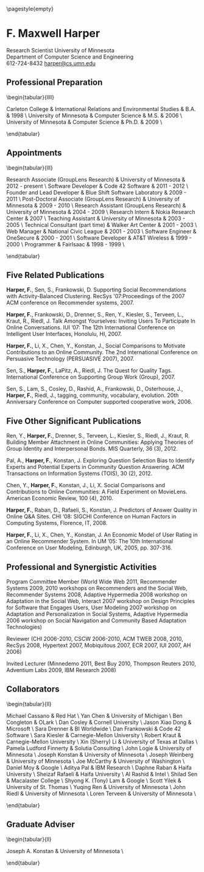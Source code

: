 <!-- no headers or footers --> 
\pagestyle{empty}

F. Maxwell Harper
=================

Research Scientist
University of Minnesota  
Department of Computer Science and Engineering  
612-724-8432
harper@cs.umn.edu


Professional Preparation
------------------------

\begin{tabular}{llll}

Carleton College & International Relations and Environmental Studies & B.A. & 1998 \\
University of Minnesota & Computer Science & M.S. & 2006 \\
University of Minnesota & Computer Science & Ph.D. & 2009 \\

\end{tabular}


Appointments
------------

\begin{tabular}{lll}

Research Associate (GroupLens Research) & University of Minnesota & 2012 - present \\
Software Developer & Code 42 Software & 2011 - 2012 \\
Founder and Lead Developer & Blue Shift Software Laboratory & 2009 - 2011 \\
Post-Doctoral Associate (GroupLens Research) & University of Minnesota & 2009 - 2010 \\
Research Assistant (GroupLens Research) & University of Minnesota & 2004 - 2009 \\
Research Intern & Nokia Research Center & 2007 \\
Teaching Assistant & University of Minnesota & 2003 - 2005 \\
Technical Consultant (part time) & Walker Art Center & 2001 - 2003 \\
Web Manager & National Civic League & 2001 - 2003 \\
Software Engineer & OneSecure & 2000 - 2001 \\
Software Developer & AT\&T Wireless & 1999 - 2000 \\
Programmer & FairIsaac & 1998 - 1999 \\

\end{tabular}


Five Related Publications
-------------------------

**Harper, F.**, Sen, S., Frankowski, D. Supporting Social Recommendations with Activity-Balanced Clustering. RecSys '07:Proceedings of the 2007 ACM conference on Recommender systems, 2007.

**Harper, F.**, Frankowski, D., Drenner, S., Ren, Y., Kiesler, S., Terveen, L., Kraut, R., Riedl, J.  Talk Amongst Yourselves: Inviting Users To Participate In Online Conversations.  IUI ’07: The 12th International Conference on Intelligent User Interfaces, Honolulu, HI, 2007.

**Harper, F.**, Li, X., Chen, Y., Konstan, J., Social Comparisons to Motivate Contributions to an Online Community. The 2nd International Conference on Persuasive Technology (PERSUASIVE 2007), 2007.

Sen, S., **Harper, F.**, LaPitz, A., Riedl, J. The Quest for Quality Tags. International Conference on Supporting Group Work (Group), 2007.

Sen, S., Lam, S., Cosley, D., Rashid, A., Frankowski, D., Osterhouse, J., **Harper, F.**, Riedl, J., tagging, community, vocabulary, evolution. 20th Anniversary Conference on Computer supported cooperative work, 2006.


<!--
Logie, J., Weinberg, J., **Harper, F.**, Konstan, J. Asked and Answered: On Qualities and Quantities of Answers in Online Q&A Sites. Fifth International AAAI Conference on Weblogs and Social Media, 2011.

**Harper, F.**, Weinberg, J., Logie, J., Konstan, J. Question Types in Social Q&A Sites. First Monday, 15 (7), 2010.


**Harper, F.**, Moy, D., Konstan, J. Facts or Friends? Distinguishing Informational and Conversational Questions in Social Q&A Sites. CHI ’09: SIGCHI Conference on Human Factors in Computing Systems.

Raban, D., **Harper, F.** Motivations for Answering Questions Online. In Azran, T., Caspi, D. (Eds.) New Media and Innovative Technologies, 2008.

-->


Five Other Significant Publications
-----------------------------------

Ren, Y., **Harper, F.**, Drenner, S., Terveen, L., Kiesler, S., Riedl, J., Kraut, R. Building Member Attachment in Online Communities: Applying Theories of Group Identity and Interpersonal Bonds. MIS Quarterly, 36 (3), 2012.

Pal, A., **Harper, F.**, Konstan, J. Exploring Question Selection Bias to Identify Experts and Potential Experts in Community Question Answering. ACM Transactions on Information Systems (TOIS), 30 (2), 2012.

Chen, Y., **Harper, F.**, Konstan, J., Li, X. Social Comparisons and Contributions to Online Communities: A Field Experiment on MovieLens. American Economic Review, 100 (4), 2010.

**Harper, F.**, Raban, D., Rafaeli, S., Konstan, J. Predictors of Answer Quality in Online Q&A Sites. CHI ’08: SIGCHI Conference on Human Factors in Computing Systems, Florence, IT, 2008.

**Harper, F.**, Li, X., Chen, Y., Konstan, J. An Economic Model of User Rating in an Online Recommender System.  In UM ’05: The 10th International Conference on User Modeling, Edinburgh, UK, 2005, pp. 307-316.


Professional and Synergistic Activities
---------------------------------------

Program Committee Member (World Wide Web 2011, Recommender Systems 2009, 2010 workshops on Recommenders and the Social Web, Recommender Systems 2008, Adaptive Hypermedia 2008 workshop on Adaptation in the Social Web, Interact 2007 workshop on Design Principles for Software that Engages Users, User Modeling 2007 workshop on Adaptation and Personalization in Social Systems, Adaptive Hypermedia 2006 workshop on Social Navigation and Community Based Adaptation Technologies)

Reviewer (CHI 2006-2010, CSCW 2006-2010, ACM TWEB 2008, 2010, RecSys 2008, Hypertext 2007, Mobiquitous 2007, ECR 2007, IUI 2007, AH 2006)

Invited Lecturer (Minnedemo 2011, Best Buy 2010, Thompson Reuters 2010, Adventium Labs 2009, IBM Research 2008)


Collaborators
-------------

\begin{tabular}{ll}

Michael Cassano & Red Hat \\
Yan Chen & University of Michigan \\
Ben Congleton & OLark \\
Dan Cosley & Cornell University \\
Jason Xiao Dong & Microsoft \\
Sara Drenner & BI Worldwide \\
Dan Frankowski & Code 42 Software \\
Sara Kiesler  & Carnegie-Mellon University \\
Robert Kraut & Carnegie-Mellon University \\
Xin (Sherry) Li & University of Texas at Dallas \\
Pamela Ludford Finnerty & Solutia Consulting \\
John Logie & University of Minnesota \\
Joseph Konstan & University of Minnesota \\
Joseph Weinberg & University of Minnesota \\
Joe McCarthy & University of Washington \\
Daniel Moy & Google \\
Aditya Pal & IBM Research \\
Daphne Raban & Haifa University \\
Sheizaf Rafaeli & Haifa University \\
Al Rashid & Intel \\
Shilad Sen & Macalaster College \\
Shyong K. (Tony) Lam & Google \\
Scott Yilek & University of St. Thomas \\
Yuqing Ren & University of Minnesota \\
John Riedl & University of Minnesota \\
Loren Terveen & University of Minnesota \\

\end{tabular}


Graduate Adviser
----------------

\begin{tabular}{ll}

Joseph A. Konstan & University of Minnesota \\

\end{tabular}


